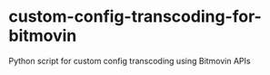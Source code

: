 # custom-config-transcoding-for-bitmovin
Python script for custom config transcoding using Bitmovin APIs
